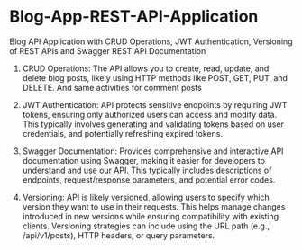 # Blog-App-REST-API-Application
Blog API Application with CRUD Operations, JWT Authentication, Versioning of REST APIs  and Swagger REST API Documentation


1. CRUD Operations:
The API allows you to create, read, update, and delete blog posts, likely using HTTP methods like POST, GET, PUT, and DELETE.
And same activities for comment posts

3. JWT Authentication:
API protects sensitive endpoints by requiring JWT tokens, ensuring only authorized users can access and modify data.
This typically involves generating and validating tokens based on user credentials, and potentially refreshing expired tokens.

4. Swagger Documentation:
Provides comprehensive and interactive API documentation using Swagger, making it easier for developers to understand and use our API.
This typically includes descriptions of endpoints, request/response parameters, and potential error codes.

5. Versioning:
API is likely versioned, allowing users to specify which version they want to use in their requests.
This helps manage changes introduced in new versions while ensuring compatibility with existing clients.
Versioning strategies can include using the URL path (e.g., /api/v1/posts), HTTP headers, or query parameters.
